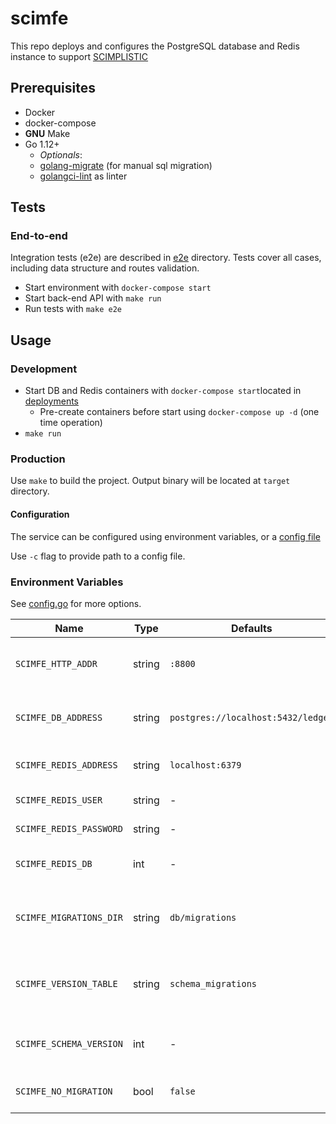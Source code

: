 # scimfe
This repo deploys and configures the PostgreSQL database and Redis instance to support [SCIMPLISTIC](https://github.com/strick-j/scimplistic)

## Prerequisites

* Docker
* docker-compose
* **GNU** Make
* Go 1.12+
    * *Optionals*:
    * [golang-migrate](https://github.com/golang-migrate/migrate) (for manual sql migration)
    * [golangci-lint](https://golangci-lint.run/) as linter

## Tests

### End-to-end

Integration tests (e2e) are described in [e2e](test/e2e/) directory.
Tests cover all cases, including data structure and routes validation.

* Start environment with `docker-compose start`
* Start back-end API with `make run`
* Run tests with `make e2e`

## Usage

### Development
* Start DB and Redis containers with `docker-compose start`located in [deployments](/deployments/)
  * Pre-create containers before start using `docker-compose up -d` (one time operation)
* `make run`

### Production

Use `make` to build the project.
Output binary will be located at `target` directory.

#### Configuration
The service can be configured using environment variables, or a [config file](/configs/)

Use `-c` flag to provide path to a config file.

### Environment Variables
See [config.go](/internal/config/config.go) for more options.

| Name                    | Type   | Defaults                           | Description                                      |
|-------------------------|--------|------------------------------------|--------------------------------------------------|
| `SCIMFE_HTTP_ADDR`      | string | `:8800`                            | Interface to listen by HTTP server               |
| `SCIMFE_DB_ADDRESS`     | string | `postgres://localhost:5432/ledger` | Postgres DB address (URL or DSN)                 |
| `SCIMFE_REDIS_ADDRESS`  | string | `localhost:6379`                   | Redis server address                             |
| `SCIMFE_REDIS_USER`     | string | -                                  | Redis username                                   |
| `SCIMFE_REDIS_PASSWORD` | string | -                                  | Redis password                                   |
| `SCIMFE_REDIS_DB`       | int    | -                                  | Redis database number                            |
| `SCIMFE_MIGRATIONS_DIR` | string | `db/migrations`                    | Path to directory containing migration scripts   |
| `SCIMFE_VERSION_TABLE`  | string | `schema_migrations`                | Name of a table, which contains database version |
| `SCIMFE_SCHEMA_VERSION` | int    | -                                  | Force set schema version (dangerous)             |
| `SCIMFE_NO_MIGRATION`   | bool   | `false`                            | Skip database migration                          |